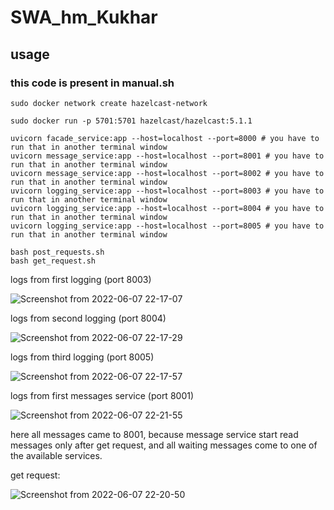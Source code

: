 # SWA_hm_Kukhar

## usage
### this code is present in manual.sh

```
sudo docker network create hazelcast-network

sudo docker run -p 5701:5701 hazelcast/hazelcast:5.1.1 

uvicorn facade_service:app --host=localhost --port=8000 # you have to run that in another terminal window
uvicorn message_service:app --host=localhost --port=8001 # you have to run that in another terminal window
uvicorn message_service:app --host=localhost --port=8002 # you have to run that in another terminal window
uvicorn logging_service:app --host=localhost --port=8003 # you have to run that in another terminal window
uvicorn logging_service:app --host=localhost --port=8004 # you have to run that in another terminal window
uvicorn logging_service:app --host=localhost --port=8005 # you have to run that in another terminal window

bash post_requests.sh
bash get_request.sh
```

logs from first logging (port 8003)

![Screenshot from 2022-06-07 22-17-07](https://user-images.githubusercontent.com/70692373/172466095-5e64e380-d981-4be1-95d1-884c2d3db17c.png)


logs from second logging (port 8004)

![Screenshot from 2022-06-07 22-17-29](https://user-images.githubusercontent.com/70692373/172466265-2cf7774f-424e-444e-b761-c2f33a6346e1.png)


logs from third logging (port 8005)

![Screenshot from 2022-06-07 22-17-57](https://user-images.githubusercontent.com/70692373/172466289-8766eab7-96a8-4a21-82d3-d4ef5a5990db.png)


logs from first messages service (port 8001)

![Screenshot from 2022-06-07 22-21-55](https://user-images.githubusercontent.com/70692373/172466449-9e67edc5-03e9-4fa5-ba24-f5179c2142f4.png)

here all messages came to 8001, because message service start read messages only after get request, and all waiting messages come to one of the available services.


get request:

![Screenshot from 2022-06-07 22-20-50](https://user-images.githubusercontent.com/70692373/172467056-c9d66dfa-b9ac-41da-b663-d9ebc7bbe5b9.png)
